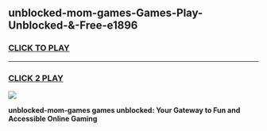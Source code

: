 
## unblocked-mom-games-Games-Play-Unblocked-&-Free-e1896
<h3>
<a href="https://premium76.site?title=unblocked-mom-games&ref=24A">CLICK TO PLAY</a></h3>
<hr>

<h3>
<a href="https://premium76.site?title=unblocked-mom-games&ref=24A">CLICK 2 PLAY</a>
  
</h3>

<a href="https://premium76.site?title=unblocked-mom-games&ref=24A"><img src="https://clearcache.store/games.png"></a>


**unblocked-mom-games games unblocked: Your Gateway to Fun and Accessible Online Gaming**
